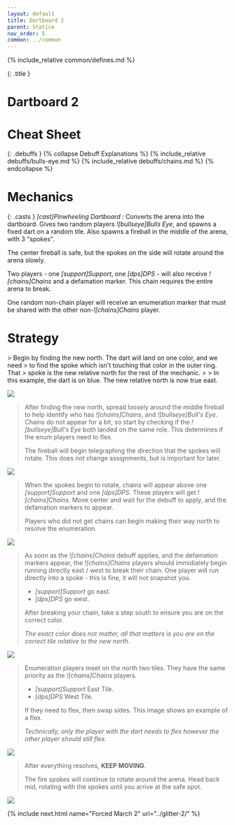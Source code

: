 ```yaml
---
layout: default
title: Dartboard 2
parent: Statice
nav_order: 5
common: ../common
---
```


{% include_relative common/defines.md %}

{: .title }
# Dartboard 2

# Cheat Sheet

{: .debuffs }
{% collapse Debuff Explanations %}
{% include_relative debuffs/bulls-eye.md %}
{% include_relative debuffs/chains.md %}
{% endcollapse %}

# Mechanics

{: .casts }
*[cast]Pinwheeling Dartboard*
: Converts the arena into the dartboard. Gives two random players
  *![bullseye]Bulls Eye*, and spawns a fixed dart on a random tile. Also spawns
  a fireball in the middle of the arena, with 3 "spokes".

The center fireball is safe, but the spokes on the side will rotate around the
arena slowly.

Two players - one *[support]Support*, one *[dps]DPS* - will also receive
*![chains]Chains* and a defamation marker. This chain requires the entire arena
to break.

One random non-chain player will receive an enumeration marker that must be
shared with the other non-*![chains]Chains* player.

# Strategy

<div class="mechanics" markdown="1">
> Begin by finding the new north. The dart will land on one color, and we need
> to find the spoke which isn't touching that color in the outer ring. That
> spoke is the new relative north for the rest of the mechanic.
>
> In this example, the dart is on blue. The new relative north is now true east.

![](./timeline-1.png)

> After finding the new north, spread loosely around the middle fireball to help
> identify who has *![chains]Chains*, and *![bullseye]Bull's Eye*. Chains do not
> appear for a bit, so start by checking if the *![bullseye]Bull's Eye* both
> landed on the same role. This determines if the enum players need to flex.
>
> The fireball will begin telegraphing the direction that the spokes will rotate.
> This does not change assignments, but is important for later.

![](./timeline-2.png)

> When the spokes begin to rotate, chains will appear above one *[support]Support*
> and one *[dps]DPS*. These players will get *![chains]Chains*. Move center and
> wait for the debuff to apply, and the defamation markers to appear.
>
> Players who did not get chains can begin making their way north to resolve the
> enumeration.

![](./timeline-3.png)


> As soon as the *![chains]Chains* debuff applies, and the defamation markers
> appear, the *![chains]Chains* players should immidiately begin running directly
> east / west to break their chain. One player will run directly into a spoke -
> this is fine, it will not snapshot you.
>
> * *[support]Support* go east.
> * *[dps]DPS* go west.
>
> After breaking your chain, take a step south to ensure you are on the correct
> color.
>
> *The exact color does not matter, all that matters is you are on the correct
> tile relative to the new north.*


![](./timeline-4.png)

> Enumeration players meet on the north two tiles. They have the same priority
> as the *![chains]Chains* players.
>
> * *[support]Support* East Tile.
> * *[dps]DPS* West Tile.
>
> If they need to flex, then swap sides. This image shows an example of a flex.
>
> *Technically, only the player with the dart needs to flex however the other
> player should still flex.*

![](./timeline-5.png)

> After everything resolves, **KEEP MOVING**.
>
> The fire spokes will continue to rotate around the arena. Head back mid,
> rotating with the spokes until you arrive at the safe spot.

![](./timeline-6.png)
</div>


{% include next.html name="Forced March 2" url="../glitter-2/" %}
